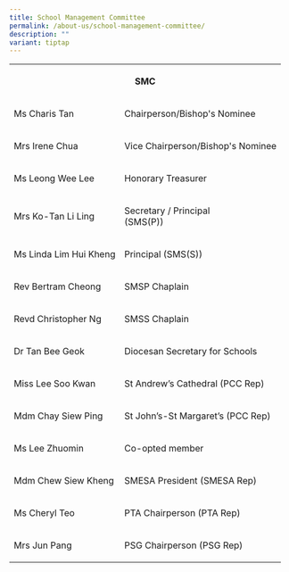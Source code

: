 ```yaml
---
title: School Management Committee
permalink: /about-us/school-management-committee/
description: ""
variant: tiptap
---
```

<table style="minWidth: 50px">
<colgroup>
<col>
<col>
</colgroup>
<tbody>
<tr>
<th rowspan="1" colspan="2">
<p>SMC</p>
</th>
</tr>
<tr>
<td rowspan="1" colspan="1">
<p>Ms Charis Tan</p>
</td>
<td rowspan="1" colspan="1">
<p>Chairperson/Bishop's Nominee</p>
</td>
</tr>
<tr>
<td rowspan="1" colspan="1">
<p>Mrs Irene Chua</p>
</td>
<td rowspan="1" colspan="1">
<p>Vice Chairperson/Bishop's Nominee</p>
</td>
</tr>
<tr>
<td rowspan="1" colspan="1">
<p>Ms Leong Wee Lee</p>
</td>
<td rowspan="1" colspan="1">
<p>Honorary Treasurer</p>
</td>
</tr>
<tr>
<td rowspan="1" colspan="1">
<p>Mrs Ko-Tan Li Ling</p>
</td>
<td rowspan="1" colspan="1">
<p>Secretary / Principal
<br>(SMS(P))</p>
</td>
</tr>
<tr>
<td rowspan="1" colspan="1">
<p>Ms Linda Lim Hui Kheng</p>
</td>
<td rowspan="1" colspan="1">
<p>Principal (SMS(S))</p>
</td>
</tr>
<tr>
<td rowspan="1" colspan="1">
<p>Rev Bertram Cheong</p>
</td>
<td rowspan="1" colspan="1">
<p>SMSP Chaplain</p>
</td>
</tr>
<tr>
<td rowspan="1" colspan="1">
<p>Revd Christopher Ng</p>
</td>
<td rowspan="1" colspan="1">
<p>SMSS Chaplain</p>
</td>
</tr>
<tr>
<td rowspan="1" colspan="1">
<p>Dr Tan Bee Geok</p>
</td>
<td rowspan="1" colspan="1">
<p>Diocesan Secretary for Schools</p>
</td>
</tr>
<tr>
<td rowspan="1" colspan="1">
<p>Miss Lee Soo Kwan</p>
</td>
<td rowspan="1" colspan="1">
<p>St Andrew’s Cathedral (PCC Rep)</p>
</td>
</tr>
<tr>
<td rowspan="1" colspan="1">
<p>Mdm Chay Siew Ping</p>
</td>
<td rowspan="1" colspan="1">
<p>St John’s-St Margaret’s (PCC Rep)</p>
</td>
</tr>
<tr>
<td rowspan="1" colspan="1">
<p>Ms Lee Zhuomin</p>
</td>
<td rowspan="1" colspan="1">
<p>Co-opted member</p>
</td>
</tr>
<tr>
<td rowspan="1" colspan="1">
<p>Mdm Chew Siew Kheng</p>
</td>
<td rowspan="1" colspan="1">
<p>SMESA President (SMESA Rep)</p>
</td>
</tr>
<tr>
<td rowspan="1" colspan="1">
<p>Ms Cheryl Teo</p>
</td>
<td rowspan="1" colspan="1">
<p>PTA Chairperson (PTA Rep)</p>
</td>
</tr>
<tr>
<td rowspan="1" colspan="1">
<p>Mrs Jun Pang</p>
</td>
<td rowspan="1" colspan="1">
<p>PSG Chairperson (PSG Rep)</p>
</td>
</tr>
</tbody>
</table>
<p></p>